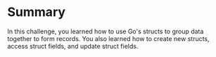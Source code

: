 # Summary

In this challenge, you learned how to use Go's structs to group data together to form records. You also learned how to create new structs, access struct fields, and update struct fields.
